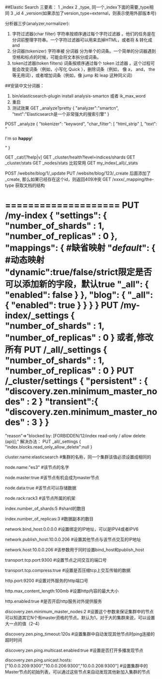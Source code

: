 ##Elastic Search 三要素：
1 _index
2 _type, 同一个_index下面的需要_type相同
3 _id
4 _version(如果添加了version_type=external，则表示使用外部版本号)

分析器三步(analyzer,normalizer):
1. 字符过滤器(char filter)
    字符串按顺序通过每个字符过滤器 。他们的任务是在分词前整理字符串。一个字符过滤器可以用来去掉HTML，或者将 & 转化成 and
2. 分词器(tokenizer)
    字符串被 分词器 分为单个的词条。一个简单的分词器遇到空格和标点的时候，可能会将文本拆分成词条。
3. token过滤器(token filters)
    词条按顺序通过每个 token 过滤器 。这个过程可能会改变词条（例如，小写化 Quick ），删除词条（例如， 像 a， and， the 等无用词），或者增加词条（例如，像 jump 和 leap 这种同义词）


##安装中文分词器：
1. bin/elasticsearch-plugin install analysis-smartcn 或者 ik_max_word
2. 重启
3. 测试效果
GET _analyze?pretty
{
  "analyzer":"smartcn",
  "text":"Elasticsearch是一个非常强大的搜索引擎"
}

POST _analyze
{
  "tokenizer":      "keyword", 
  "char_filter":  [ "html_strip" ],
  "text": "<p>I&apos;m so <b>happy</b>!</p>"
}


GET _cat/[?help|v]
GET _cluster/health?level=indices/shards
GET _cluster/stats
GET _nodes/stats 比较常用
GET my_index(_all)/_stats

POST /website/blog/1/_update
PUT /website/blog/123/_create 后面添加了_create, 那么如果已经存在这个id，则返回409冲突
GET /xxxx/_mapping/the-type  获取文档的结构

====================
PUT /my-index
{
    "settings": {
        "number_of_shards" :   1,
        "number_of_replicas" : 0
    },
    "mappings": {
        #缺省映射
        "_default_": {
            #动态映射
            "dynamic":true/false/strict限定是否可以添加新的字段，默认true
            "_all": { "enabled":  false }
        },
        "blog": {
            "_all": { "enabled":  true  }
        }
    }
}
PUT /my-index/_settings
{
    "number_of_shards" :   1,
    "number_of_replicas" : 0
}
或者,修改所有
PUT /_all/_settings
{
    "number_of_shards" :   1,
    "number_of_replicas" : 0
}
PUT /_cluster/settings
{
    "persistent" : {
        "discovery.zen.minimum_master_nodes" : 2
    }
    "transient":{
        "discovery.zen.minimum_master_nodes" : 3
    }
}
====================
"reason"=>"blocked by: [FORBIDDEN/12/index read-only / allow delete (api)];"
解决办法：
PUT _all/_settings
{ 
"index.blocks.read_only_allow_delete":null 
}




cluster.name:elasticsearch #集群的名称，同一个集群该值必须设置成相同的

node.name:"es3" #该节点的名字

node.master:true #该节点有机会成为master节点

node.data:true #该节点可以存储数据

node.rack:rack3 #该节点所属的机架

index.number_of_shards:5 #shard的数目

index.number_of_replicas:3 #数据副本的数目

network.bind_host:0.0.0.0 #设置绑定的IP地址，可以是IPV4或者IPV6

network.publish_host:10.0.0.206 #设置其他节点与该节点交互的IP地址

network.host:10.0.0.206 #该参数用于同时设置bind_host和publish_host

transport.tcp.port:9300 #设置节点之间交互的端口号

transport.tcp.compress:true #设置是否压缩tcp上交互传输的数据

http.port:9200 #设置对外服务的http端口号

http.max_content_length:100mb #设置http内容的最大大小

http.enabled:true #是否开启http服务对外提供服务

discovery.zen.minimum_master_nodes:2 #设置这个参数来保证集群中的节点可以知道其它N个有master资格的节点。默认为1，对于大的集群来说，可以设置大一点的值（2-4）

discovery.zen.ping_timeout:120s #设置集群中自动发现其他节点时ping连接的超时时间

discovery.zen.ping.multicast.enabled:true #设置是否打开多播发现节点

discovery.zen.ping.unicast.hosts:["10.0.0.209:9300","10.0.0.206:9300","10.0.0.208:9300"] #设置集群中的Master节点的初始列表，可以通过这些节点来自动发现其他新加入集群的节点